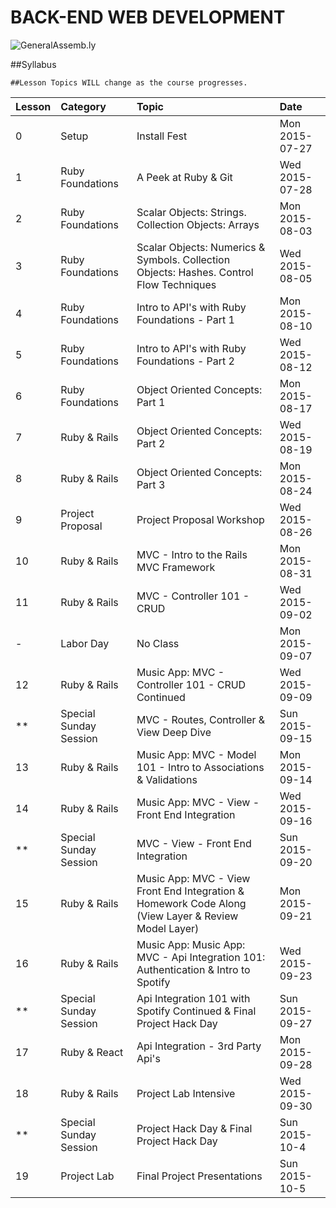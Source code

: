 BACK-END WEB DEVELOPMENT
============================

![GeneralAssemb.ly](https://github.com/generalassembly/ga-ruby-on-rails-for-devs/raw/master/images/ga.png "GeneralAssemb.ly")

##Syllabus

	##Lesson Topics WILL change as the course progresses.

| Lesson  | Category| Topic| Date|
| ------------- |:--------------------------------------------------|:-------------------------------|:-------------------|
| 0 | Setup |Install Fest | Mon 2015-07-27 |
| 1 | Ruby Foundations | A Peek at Ruby & Git | Wed 2015-07-28 |
| 2 | Ruby Foundations|  Scalar Objects: Strings. Collection Objects: Arrays | Mon 2015-08-03 |
| 3 | Ruby Foundations| Scalar Objects: Numerics & Symbols. Collection Objects: Hashes. Control Flow Techniques| Wed 2015-08-05 |
| 4 | Ruby Foundations | Intro to API's with Ruby Foundations - Part 1|   Mon 2015-08-10
| 5 | Ruby Foundations | Intro to API's with Ruby Foundations - Part 2| Wed 2015-08-12 |
| 6 | Ruby Foundations | Object Oriented Concepts: Part 1  | Mon 2015-08-17 |
| 7 | Ruby & Rails | Object Oriented Concepts: Part 2 | Wed 2015-08-19 |
| 8 | Ruby & Rails | Object Oriented Concepts: Part 3 | Mon 2015-08-24|
| 9 | Project Proposal| Project Proposal Workshop| Wed 2015-08-26 |
| 10 | Ruby & Rails| MVC - Intro to the Rails MVC Framework |Mon 2015-08-31 |
| 11 | Ruby & Rails| MVC - Controller 101 - CRUD |Wed 2015-09-02|
| -  | Labor Day | No Class | Mon 2015-09-07 |
| 12 | Ruby & Rails| Music App: MVC - Controller 101 - CRUD Continued | Wed 2015-09-09|
| ** | Special Sunday Session | MVC - Routes, Controller & View Deep Dive   |Sun 2015-09-15|
| 13 | Ruby & Rails| Music App: MVC - Model 101 - Intro to Associations & Validations | Mon 2015-09-14|
| 14 | Ruby & Rails| Music App: MVC - View - Front End Integration | Wed 2015-09-16 |
| ** | Special Sunday Session| MVC - View - Front End Integration |Sun 2015-09-20|
| 15 | Ruby & Rails| Music App: MVC - View Front End Integration & Homework Code Along (View Layer & Review Model Layer)  |Mon 2015-09-21|
| 16 | Ruby & Rails| Music App: Music App: MVC - Api Integration 101: Authentication & Intro to Spotify  |Wed 2015-09-23|
| ** | Special Sunday Session| Api Integration 101 with Spotify Continued & Final Project Hack Day |Sun 2015-09-27|
| 17 | Ruby & React| Api Integration - 3rd Party Api's| Mon 2015-09-28|
| 18 | Ruby & Rails| Project Lab Intensive |Wed 2015-09-30|
| ** | Special Sunday Session | Project Hack Day & Final Project Hack Day | Sun 2015-10-4 |
| 19 | Project Lab | Final Project Presentations| Sun 2015-10-5|
